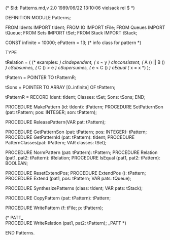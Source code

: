 (* $Id: Patterns.md,v 2.0 1989/06/22 13:10:06 vielsack rel $ *)

DEFINITION MODULE Patterns;

FROM Idents	IMPORT	tIdent;
FROM IO		IMPORT	tFile;
FROM Queues	IMPORT	tQueue;
FROM Sets	IMPORT	tSet;
FROM Stack	IMPORT	tStack;

CONST
  infinite = 10000;
  ePattern = 13;	(* info class for pattern *)

TYPE

  tRelation = (		(* examples:		*)
    cIndependent,	(*	x    ~  y	*)
    cInconsistent,	(*	A () || B ()	*)
    cSubsumes,		(*	C () >  e	*)
    cSupersumes,	(*      e    <  C ()	*)
    cEqual		(*	x    =  x	*)
    );

  tPattern =
    POINTER TO tPatternR;

  tSons	=
    POINTER TO ARRAY [0..infinite] OF tPattern;

  tPatternR =
    RECORD
      Ident: tIdent;
      Classes: tSet;
      Sons:  tSons;
    END;

PROCEDURE MakePattern	(id: tIdent): tPattern;
PROCEDURE SetPatternSon	(pat: tPattern; pos: INTEGER; son: tPattern);

PROCEDURE ReleasePattern(VAR pat: tPattern);

PROCEDURE GetPatternSon	(pat: tPattern; pos: INTEGER): tPattern;
PROCEDURE GetPatternId	(pat: tPattern): tIdent;
PROCEDURE PatternClasses(pat: tPattern; VAR classes: tSet);

PROCEDURE NormPattern	(pat: tPattern): tPattern;
PROCEDURE Relation	(pat1, pat2: tPattern): tRelation;
PROCEDURE IsEqual	(pat1, pat2: tPattern): BOOLEAN;

PROCEDURE ResetExtendPos;
PROCEDURE ExtendPos	(): tPattern;
PROCEDURE Extend	(pat1, pos: tPattern; VAR pats: tQueue);

PROCEDURE SynthesizePatterns (class: tIdent; VAR pats: tStack);

PROCEDURE CopyPattern	(pat: tPattern): tPattern;

PROCEDURE WritePattern (f: tFile; p: tPattern);

(* PATT_   
PROCEDURE WriteRelation (pat1, pat2: tPattern);
   _PATT *)

END Patterns.
